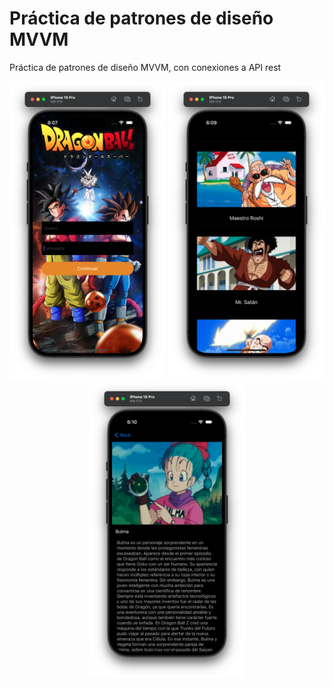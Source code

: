 # Práctica de patrones de diseño MVVM

Práctica de patrones de diseño MVVM, con conexiones a API rest

<p float="left" align="middle">
  <img src="/images/practicamvvm1.png" width="250" />
  <img src="/images/practicamvvm2.png" width="250" /> 
  <img src="/images/practicamvvm3.png" width="250" />
</p>
